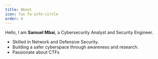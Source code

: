 ```yaml
---
title: About
icon: fas fa-info-circle
order: 4
---
```


Hello, I am **Samuel Mbai**, a Cybersecurity Analyst and Security Engineer.
- Skilled in Network and Defensive Security.
- Building a safer cyberspace through awareness and research.
- Passionate about CTFs
